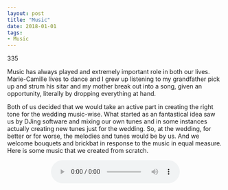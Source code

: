 ```yaml
---
layout: post
title: "Music"
date: 2018-01-01
tags: 
- Music
---
```


335

Music has always played and extremely important role in both our lives. Marie-Camille lives to dance and I grew up listening to my grandfather pick up and strum his sitar and my mother break out into a song, given an opportunity, literally by dropping everything at hand. 

Both of us decided that we would take an active part in creating the right tone for the wedding music-wise. What started as an fantastical idea saw us by DJing software and mixing our own tunes and in some instances actually creating new tunes just for the wedding. So, at the wedding, for better or for worse, the melodies and tunes would be by us. And we welcome bouquets and brickbat in response to the music in equal measure. Here is some music that we created from scratch.

<center>
<audio controls>
 <source src="http://www.aniket.co.uk/b/MWA/Electic_Beat.m4a"
         type='audio/mp4'>
 <!-- The next two lines are only executed if the browser doesn't support MP4 files -->
 <source src="http://www.aniket.co.uk/b/MWA/Electic_Beat.mp3"
         type='audio/ogg; codecs=vorbis'>
 <!-- The next line will only be executed if the browser doesn't support the <audio> tag-->
 <p>Your user agent does not support the HTML5 Audio element.</p>
</audio>

</center>

